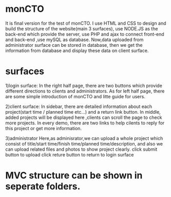 # monCTO
It is final version for the test of monCTO. 
I use HTML and CSS to design and build the structure of the website(main 3 surfaces),
use NODE.JS as the back-end which provide the server, use PHP and ajax to connect front-end and back-end ,use mySQL as database.
Now,data uploaded from administrator surface can be stored in database,
then we get the information from database and display these data on client surface.

# surfaces
1)login surface: 
In the right half page, there are two buttons which provide different directions to clients and administrators.
As for left half page, there are some simple introduction of monCTO and litte guide for users.

2)client surface:
In sidebar, there are detailed information about each project(start time / planned time etc...) and a return link button. 
In middle, added projects will be displayed here ,clients can scroll the page to check more projects.
In every demo, there are two links to help cilents to reply for this project or get more information.

3)administrator
Here,as adminisrator,we can upload a whole project which consist of title/start time/finish time/planned time/description, 
and also we can upload related files and photos to show project clearly.
click submit button to upload
click reture button to return to login surface

# MVC structure can be shown in seperate folders.

